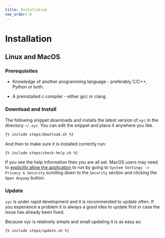 ```yaml
---
title: Installation
nav_order: 0
---
```


# Installation

## Linux and MacOS

### Prerequisites

* Knowledge of another programming language - preferably C/C++, Python or both.

* A preinstalled c compiler - either gcc or clang.

### Download and Install

The following snippet downloads and installs the latest version of `xyc` in the
directory `~/.xyc`. You can edit the snippet and place it anywhere you like.

```bash
{% include steps/download.sh %}
```

And then to make sure it is installed correctly run:

```bash
{% include steps/check-help.sh %}
```

If you see the help information then you are all set. MacOS users may need
to [explicitly allow the application](https://support.apple.com/en-us/102445)
to run by going to `System Settings -> Privacy & Security`
scrolling down to the `Security` section and clicking the `Open Anyway` button.

### Update

`xyc` is under rapid development and it is recommended to update often. If you
experience a problem it is always a good idea to update first in case the issue has
already been fixed.

Because xyc is relatively simple and small updating it is as easy as:

```bash
{% include steps/update.sh %}
```